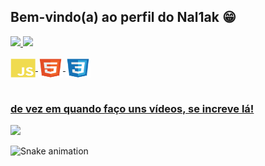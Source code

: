 ## Bem-vindo(a) ao perfil do Nal1ak 😁

 <div>
   <a href="https://github.com/Nal1ak">
   <img height="180em" src="https://github-readme-stats.vercel.app/api?username=Nal1ak&show_icons=true&theme=radical&include_all_commits=true&count_private=true"/>
   <img height="180em" src="https://github-readme-stats.vercel.app/api/top-langs/?username=Nal1ak&layout=compact&langs_count=6&theme=radical"/>

</div>
<div style="display: inline_block"><br>
  <img align="center" alt="Js" height="30" width="40" src="https://raw.githubusercontent.com/devicons/devicon/master/icons/javascript/javascript-plain.svg">
  <img align="center" alt="HTML" height="30" width="40" src="https://raw.githubusercontent.com/devicons/devicon/master/icons/html5/html5-original.svg">
  <img align="center" alt="CSS" height="30" width="40" src="https://raw.githubusercontent.com/devicons/devicon/master/icons/css3/css3-original.svg">
</div>
 
 <br>
 
  ### de vez em quando faço uns vídeos, se increve lá!
 
<div> 
  <a href="https://www.youtube.com/@naliak" target="_blank"><img src="https://img.shields.io/badge/YouTube-FF0000?style=for-the-badge&logo=youtube&logoColor=white" target="_blank"></a>
 
  ![Snake animation](https://github.com/Nal1ak/Nal1ak/blob/output/github-contribution-grid-snake.svg)

</div>
